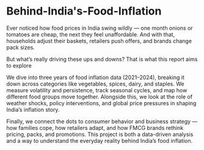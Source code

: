 # Behind-India's-Food-Inflation
Ever noticed how food prices in India swing wildly — one month onions or tomatoes are cheap, the next they feel unaffordable.
And with that, households adjust their baskets, retailers push offers, and brands change pack sizes.

But what’s really driving these ups and downs? That is what this report aims to explore 

We dive into three years of food inflation data (2021–2024), breaking it down across categories like vegetables, spices, dairy, and staples. We measure volatility and persistence, track seasonal cycles, and map how different food groups move together. Alongside this, we look at the role of weather shocks, policy interventions, and global price pressures in shaping India’s inflation story.

Finally, we connect the dots to consumer behavior and business strategy — how families cope, how retailers adapt, and how FMCG brands rethink pricing, packs, and promotions. This project is both a data-driven analysis and a way to understand the everyday reality behind India’s food inflation.
